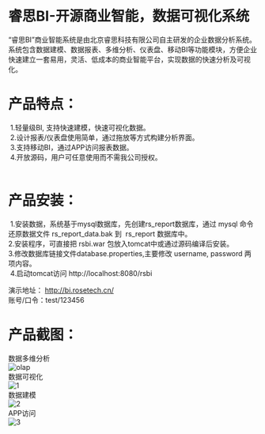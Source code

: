 # 睿思BI-开源商业智能，数据可视化系统

“睿思BI”商业智能系统是由北京睿思科技有限公司自主研发的企业数据分析系统。 系统包含数据建模、数据报表、多维分析、仪表盘、移动BI等功能模块，方便企业快速建立一套易用，灵活、低成本的商业智能平台，实现数据的快速分析及可视化。 <br>

# 产品特点：<br>
  1.轻量级BI, 支持快速建模，快速可视化数据。 <br> 
  2.设计报表/仪表盘使用简单，通过拖放等方式构建分析界面。 <br>
  3.支持移动BI，通过APP访问报表数据。 <br>
  4.开放源码，用户可任意使用而不需我公司授权。<br>
  
  <p>
  
# 产品安装：<br/>
  1.安装数据，系统基于mysql数据库，先创建rs_report数据库，通过 mysql 命令还原数据文件 rs_report_data.bak 到  rs_report 数据库中。 <br>
  2.安装程序，可直接把 rsbi.war 包放入tomcat中或通过源码编译后安装。 <br>
  3.修改数据库链接文件database.properties,主要修改 username, password 两项内容。  <br>
  4.启动tomcat访问 http://localhost:8080/rsbi <br>

<p/>

演示地址： http://bi.rosetech.cn/ <br/>
账号/口令：test/123456 <br/>

<p/>

# 产品截图：<br/>

数据多维分析<br/>
![olap](http://www.ruisitech.com/img/olap12.png?v1)  <br/>
数据可视化<br/>
![1](http://www.ruisitech.com/img/ybpn1.png?v1)  <br/>
数据建模<br/>
![2](http://www.ruisitech.com/img/ybpn2.png?v2)  <br/>
APP访问<br/>
![3](http://www.ruisitech.com/img/3g/IMG_1292.PNG?v2)  <br/>
